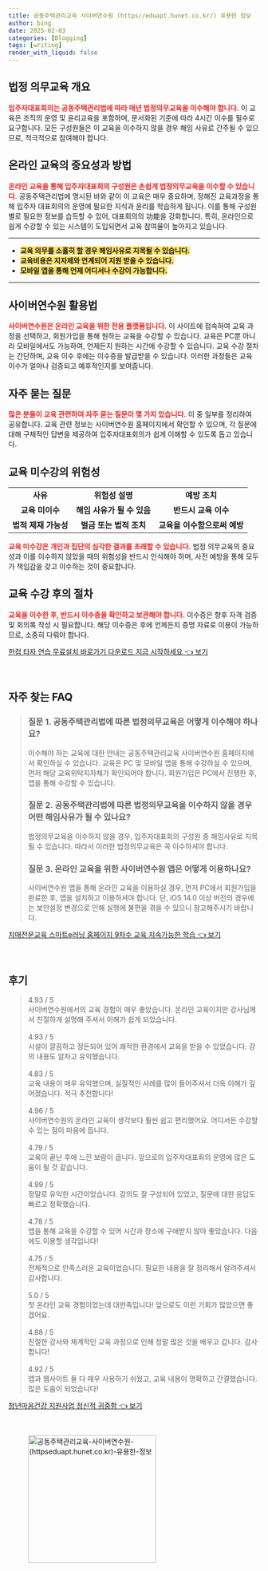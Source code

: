 ```yaml
---
title: 공동주택관리교육 사이버연수원 (https//eduapt.hunet.co.kr/) 유용한 정보
author: bing
date: 2025-02-03
categories: [Blogging]
tags: [writing]
render_with_liquid: false
---
```



<h2 id='법정 의무교육 개요'>법정 의무교육 개요</h2>

<p><b><span style="color: #ee2323;">입주자대표회의는 공동주택관리법에 따라 매년 법정의무교육을 이수해야 합니다.</span></b> 이 교육은 조직의 운영 및 윤리교육을 포함하며, 문서화된 기준에 따라 4시간 이수를 필수로 요구합니다. 모든 구성원들은 이 교육을 이수하지 않을 경우 해임 사유로 간주될 수 있으므로, 적극적으로 참여해야 합니다.</p>

<h2 id='온라인 교육의 중요성과 방법'>온라인 교육의 중요성과 방법</h2>

<p><b><span style="color: #ee2323;">온라인 교육을 통해 입주자대표회의 구성원은 손쉽게 법정의무교육을 이수할 수 있습니다.</span></b> 공동주택관리법에 명시된 바와 같이 이 교육은 매우 중요하며, 정해진 교육과정을 통해 입주자 대표회의의 운영에 필요한 지식과 윤리를 학습하게 됩니다. 이를 통해 구성원 별로 필요한 정보를 습득할 수 있어, 대표회의의 功能을 강화합니다. 특히, 온라인으로 쉽게 수강할 수 있는 시스템이 도입되면서 교육 참여율이 높아지고 있습니다.</p>

<hr />

<ul>
    <li><b><span style="background-color: #ffe066;">교육 의무를 소홀히 할 경우 해임사유로 지목될 수 있습니다.</span></b></li>
    <li><b><span style="background-color: #ffe066;">교육비용은 지자체와 연계되어 지원 받을 수 있습니다.</span></b></li>
    <li><b><span style="background-color: #ffe066;">모바일 앱을 통해 언제 어디서나 수강이 가능합니다.</span></b></li>
</ul>

<hr />

<h2 id='사이버연수원 활용법'>사이버연수원 활용법</h2>

<p><b><span style="color: #ee2323;">사이버연수원은 온라인 교육을 위한 전용 플랫폼입니다.</span></b> 이 사이트에 접속하여 교육 과정을 선택하고, 회원가입을 통해 원하는 교육을 수강할 수 있습니다. 교육은 PC뿐 아니라 모바일에서도 가능하여, 언제든지 원하는 시간에 수강할 수 있습니다. 교육 수강 절차는 간단하며, 교육 이수 후에는 이수증을 발급받을 수 있습니다. 이러한 과정들은 교육 이수가 얼마나 검증되고 예후적인지를 보여줍니다.</p>

<h2 id='자주 묻는 질문'>자주 묻는 질문</h2>

<p><b><span style="color: #ee2323;">많은 분들이 교육 관련하여 자주 묻는 질문이 몇 가지 있습니다.</span></b> 이 중 일부를 정리하여 공유합니다. 교육 관련 정보는 사이버연수원 홈페이지에서 확인할 수 있으며, 각 질문에 대해 구체적인 답변을 제공하여 입주자대표회의가 쉽게 이해할 수 있도록 돕고 있습니다.</p>

<h2 id='교육 미수강의 위험성'>교육 미수강의 위험성</h2>

<table>
    <tr>
        <td style="text-align: center; height: 17px;"><b>사유</b></td>
        <td style="text-align: center; height: 17px;"><b>위험성 설명</b></td>
        <td style="text-align: center; height: 17px;"><b>예방 조치</b></td>
    </tr>
    <tr>
        <td style="text-align: center; height: 17px;"><b>교육 미이수</b></td>
        <td style="text-align: center; height: 17px;"><b>해임 사유가 될 수 있음</b></td>
        <td style="text-align: center; height: 17px;"><b>반드시 교육 이수</b></td>
    </tr>
    <tr>
        <td style="text-align: center; height: 17px;"><b>법적 제재 가능성</b></td>
        <td style="text-align: center; height: 17px;"><b>벌금 또는 법적 조치</b></td>
        <td style="text-align: center; height: 17px;"><b>교육을 이수함으로써 예방</b></td>
    </tr>
</table>

<p><b><span style="color: #ee2323;">교육 미수강은 개인과 집단의 심각한 결과를 초래할 수 있습니다.</span></b> 법정 의무교육의 중요성과 이를 이수하지 않았을 때의 위험성을 반드시 인식해야 하며, 사전 예방을 통해 모두가 책임감을 갖고 이수하는 것이 중요합니다.</p>

<h2 id='교육 수강 후의 절차'>교육 수강 후의 절차</h2>

<p><b><span style="color: #ee2323;">교육을 이수한 후, 반드시 이수증을 확인하고 보관해야 합니다.</span></b> 이수증은 향후 자격 검증 및 회의록 작성 시 필요합니다. 해당 이수증은 후에 언제든지 증명 자료로 이용이 가능하므로, 소중히 다뤄야 합니다.</p>


<p><a class="click-button" title="한컴 타자 연습 무료설치 바로가기 다운로드 지금 시작하세요" href="https://24nara.github.io/posts/%ED%95%9C%EC%BB%B4-%ED%83%80%EC%9E%90-%EC%97%B0%EC%8A%B5-%EB%AC%B4%EB%A3%8C%EC%84%A4%EC%B9%98-%EB%B0%94%EB%A1%9C%EA%B0%80%EA%B8%B0-%EB%8B%A4%EC%9A%B4%EB%A1%9C%EB%93%9C-%EC%A7%80%EA%B8%88-%EC%8B%9C%EC%9E%91%ED%95%98%EC%84%B8%EC%9A%94/" rel="dofollow">한컴 타자 연습 무료설치 바로가기 다운로드 지금 시작하세요 👈 보기</a></p><br>
<h2 id='자주_찾는_FAQ'>자주 찾는 FAQ</h2>
<div itemscope="" itemtype="https://schema.org/FAQPage"> 
<blockquote> 
<div itemscope="" itemprop="mainEntity" itemtype="https://schema.org/Question"> 
<h3 itemprop="name">질문 1. 공동주택관리법에 따른 법정의무교육은 어떻게 이수해야 하나요?</h3> 
<div itemscope="" itemprop="acceptedAnswer" itemtype="https://schema.org/Answer"> 
<span itemprop="text"> 
<p>이수해야 하는 교육에 대한 안내는 공동주택관리교육 사이버연수원 홈페이지에서 확인하실 수 있습니다. 교육은 PC 및 모바일 앱을 통해 수강하실 수 있으며, 먼저 해당 교육위탁지자체가 확인되어야 합니다. 회원가입은 PC에서 진행한 후, 앱을 통해 수강할 수 있습니다.</p> 
</span> 
</div> 
</div> 

<div itemscope="" itemprop="mainEntity" itemtype="https://schema.org/Question"> 
<h3 itemprop="name">질문 2. 공동주택관리법에 따른 법정의무교육을 이수하지 않을 경우 어떤 해임사유가 될 수 있나요?</h3> 
<div itemscope="" itemprop="acceptedAnswer" itemtype="https://schema.org/Answer"> 
<span itemprop="text"> 
<p>법정의무교육을 이수하지 않을 경우, 입주자대표회의 구성원 중 해임사유로 지목될 수 있습니다. 따라서 이러한 법정의무교육은 꼭 이수하셔야 합니다.</p> 
</span> 
</div> 
</div> 

<div itemscope="" itemprop="mainEntity" itemtype="https://schema.org/Question"> 
<h3 itemprop="name">질문 3. 온라인 교육을 위한 사이버연수원 앱은 어떻게 이용하나요?</h3> 
<div itemscope="" itemprop="acceptedAnswer" itemtype="https://schema.org/Answer"> 
<span itemprop="text"> 
<p>사이버연수원 앱을 통해 온라인 교육을 이용하실 경우, 먼저 PC에서 회원가입을 완료한 후, 앱을 설치하고 이용하셔야 합니다. 단, iOS 14.0 이상 버전의 경우에는 보안설정 변경으로 인해 실행에 불편을 겪을 수 있으니 참고해주시기 바랍니다.</p> 
</span> 
</div> 
</div> 
</blockquote> 
</div>
<p><a class="click-button" title="치매전문교육 스마트e러닝 홈페이지 9차수 교육 지속가능한 학습" href="https://24nara.github.io/posts/%EC%B9%98%EB%A7%A4%EC%A0%84%EB%AC%B8%EA%B5%90%EC%9C%A1-%EC%8A%A4%EB%A7%88%ED%8A%B8e%EB%9F%AC%EB%8B%9D-%ED%99%88%ED%8E%98%EC%9D%B4%EC%A7%80-9%EC%B0%A8%EC%88%98-%EA%B5%90%EC%9C%A1-%EC%A7%80%EC%86%8D%EA%B0%80%EB%8A%A5%ED%95%9C-%ED%95%99%EC%8A%B5/" rel="dofollow">치매전문교육 스마트e러닝 홈페이지 9차수 교육 지속가능한 학습 👈 보기</a></p><br>
<h2 id='후기'>후기</h2>
<div itemscope itemtype="https://schema.org/Product">
  <blockquote>
  <div itemprop="review" itemscope itemtype="https://schema.org/Review">
      <div itemprop="reviewRating" itemscope itemtype="https://schema.org/Rating"> <span itemprop="ratingValue">4.93</span> / <span itemprop="bestRating">5</span> </div>
      <span itemprop="reviewBody">사이버연수원에서의 교육 경험이 매우 좋았습니다. 온라인 교육이지만 강사님께서 친절하게 설명해 주셔서 이해가 쉽게 되었습니다.</span>
  </div>
  <br>
  <div itemprop="review" itemscope itemtype="https://schema.org/Review">
      <div itemprop="reviewRating" itemscope itemtype="https://schema.org/Rating"> <span itemprop="ratingValue">4.93</span> / <span itemprop="bestRating">5</span> </div>
      <span itemprop="reviewBody">시설이 깔끔하고 정돈되어 있어 쾌적한 환경에서 교육을 받을 수 있었습니다. 강의 내용도 알차고 유익했습니다.</span>
  </div>
  <br>
  <div itemprop="review" itemscope itemtype="https://schema.org/Review">
      <div itemprop="reviewRating" itemscope itemtype="https://schema.org/Rating"> <span itemprop="ratingValue">4.83</span> / <span itemprop="bestRating">5</span> </div>
      <span itemprop="reviewBody">교육 내용이 매우 유익했으며, 실질적인 사례를 많이 들어주셔서 더욱 이해가 깊어졌습니다. 적극 추천합니다!</span>
  </div>
  <br>
  <div itemprop="review" itemscope itemtype="https://schema.org/Review">
      <div itemprop="reviewRating" itemscope itemtype="https://schema.org/Rating"> <span itemprop="ratingValue">4.96</span> / <span itemprop="bestRating">5</span> </div>
      <span itemprop="reviewBody">사이버연수원의 온라인 교육이 생각보다 훨씬 쉽고 편리했어요. 어디서든 수강할 수 있는 점이 마음에 듭니다.</span>
  </div>
  <br>
  <div itemprop="review" itemscope itemtype="https://schema.org/Review">
      <div itemprop="reviewRating" itemscope itemtype="https://schema.org/Rating"> <span itemprop="ratingValue">4.79</span> / <span itemprop="bestRating">5</span> </div>
      <span itemprop="reviewBody">교육이 끝난 후에 느낀 보람이 큽니다. 앞으로의 입주자대표회의 운영에 많은 도움이 될 것 같습니다.</span>
  </div>
  <br>
  <div itemprop="review" itemscope itemtype="https://schema.org/Review">
      <div itemprop="reviewRating" itemscope itemtype="https://schema.org/Rating"> <span itemprop="ratingValue">4.99</span> / <span itemprop="bestRating">5</span> </div>
      <span itemprop="reviewBody">정말로 유익한 시간이었습니다. 강의도 잘 구성되어 있었고, 질문에 대한 응답도 빠르고 정확했습니다.</span>
  </div>
  <br>
  <div itemprop="review" itemscope itemtype="https://schema.org/Review">
      <div itemprop="reviewRating" itemscope itemtype="https://schema.org/Rating"> <span itemprop="ratingValue">4.78</span> / <span itemprop="bestRating">5</span> </div>
      <span itemprop="reviewBody">앱을 통해 교육을 수강할 수 있어 시간과 장소에 구애받지 않아 좋았습니다. 다음에도 이용할 생각입니다!</span>
  </div>
  <br>
  <div itemprop="review" itemscope itemtype="https://schema.org/Review">
      <div itemprop="reviewRating" itemscope itemtype="https://schema.org/Rating"> <span itemprop="ratingValue">4.75</span> / <span itemprop="bestRating">5</span> </div>
      <span itemprop="reviewBody">전체적으로 만족스러운 교육이었습니다. 필요한 내용을 잘 정리해서 알려주셔서 감사합니다.</span>
  </div>
  <br>
  <div itemprop="review" itemscope itemtype="https://schema.org/Review">
      <div itemprop="reviewRating" itemscope itemtype="https://schema.org/Rating"> <span itemprop="ratingValue">5.0</span> / <span itemprop="bestRating">5</span> </div>
      <span itemprop="reviewBody">첫 온라인 교육 경험이었는데 대만족입니다! 앞으로도 이런 기회가 많았으면 좋겠어요.</span>
  </div>
  <br>
  <div itemprop="review" itemscope itemtype="https://schema.org/Review">
      <div itemprop="reviewRating" itemscope itemtype="https://schema.org/Rating"> <span itemprop="ratingValue">4.88</span> / <span itemprop="bestRating">5</span> </div>
      <span itemprop="reviewBody">친절한 강사와 체계적인 교육 과정으로 인해 정말 많은 것을 배우고 갑니다. 감사합니다!</span>
  </div>
  <br>
  <div itemprop="review" itemscope itemtype="https://schema.org/Review">
      <div itemprop="reviewRating" itemscope itemtype="https://schema.org/Rating"> <span itemprop="ratingValue">4.92</span> / <span itemprop="bestRating">5</span> </div>
      <span itemprop="reviewBody">앱과 웹사이트 둘 다 매우 사용하기 쉬웠고, 교육 내용이 명확하고 간결했습니다. 많은 도움이 되었습니다!</span>
  </div>
  </blockquote>
</div>
<p><a class="click-button" title="청년마음건강 지원사업 정신적 귀중함" href="https://24nara.github.io/posts/%EC%B2%AD%EB%85%84%EB%A7%88%EC%9D%8C%EA%B1%B4%EA%B0%95-%EC%A7%80%EC%9B%90%EC%82%AC%EC%97%85-%EC%A0%95%EC%8B%A0%EC%A0%81-%EA%B7%80%EC%A4%91%ED%95%A8/" rel="dofollow">청년마음건강 지원사업 정신적 귀중함 👈 보기</a></p><br>
<figure class="image"><img src="https://24nara.github.io/assets/img/thumbnail/공동주택관리교육-사이버연수원-(httpseduapt.hunet.co.kr)-유용한-정보.webp" alt="공동주택관리교육-사이버연수원-(httpseduapt.hunet.co.kr)-유용한-정보" width="256" height="256"></figure>